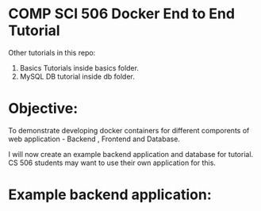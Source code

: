 # COMP SCI 506 Docker End to End Tutorial

Other tutorials in this repo: 
1. Basics Tutorials inside basics folder.
2. MySQL DB tutorial inside db folder. 

# Objective:
To demonstrate developing docker containers for different comporents of web application - Backend , Frontend and Database.

I will now create an example backend application and database for tutorial. CS 506 students may want to use their own application for this. 

# Example backend application:


